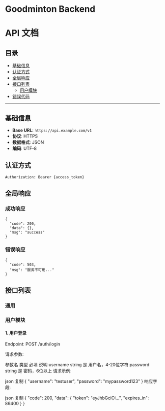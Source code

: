 # Goodminton Backend

# API 文档

## 目录
- [基础信息](#基础信息)
- [认证方式](#认证方式)
- [全局响应](#全局响应)
- [接口列表](#接口列表)
  - [用户模块](#用户模块)
- [错误代码](#错误代码)

---

## 基础信息
- ​**Base URL**: `https://api.example.com/v1`
- ​**协议**: HTTPS
- ​**数据格式**: JSON
- ​**编码**: UTF-8

## 认证方式
```http
Authorization: Bearer {access_token}
```

## 全局响应
### 成功响应
```http
{
  "code": 200,
  "data": {},
  "msg": "success"
}
```
### 错误响应
```http
{
  "code": 503,
  "msg": "服务不可用..."
}
```

## 接口列表
### 通用

### 用户模块
#### 1. 用户登录
Endpoint: POST /auth/login

请求参数:

参数名	类型	必填	说明
username	string	是	用户名，4-20位字符
password	string	是	密码，6位以上
请求示例:

json
复制
{
  "username": "testuser",
  "password": "mypassword123"
}
响应字段:

json
复制
{
  "code": 200,
  "data": {
    "token": "eyJhbGciOi...",
    "expires_in": 86400
  }
}


